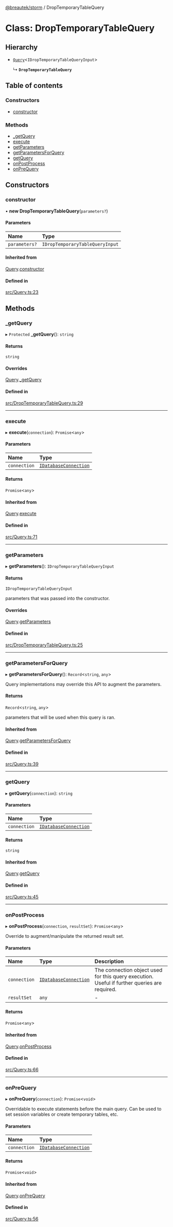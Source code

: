 [@breautek/storm](../README.md) / DropTemporaryTableQuery

# Class: DropTemporaryTableQuery

## Hierarchy

- [`Query`](Query.md)<`IDropTemporaryTableQueryInput`\>

  ↳ **`DropTemporaryTableQuery`**

## Table of contents

### Constructors

- [constructor](DropTemporaryTableQuery.md#constructor)

### Methods

- [\_getQuery](DropTemporaryTableQuery.md#_getquery)
- [execute](DropTemporaryTableQuery.md#execute)
- [getParameters](DropTemporaryTableQuery.md#getparameters)
- [getParametersForQuery](DropTemporaryTableQuery.md#getparametersforquery)
- [getQuery](DropTemporaryTableQuery.md#getquery)
- [onPostProcess](DropTemporaryTableQuery.md#onpostprocess)
- [onPreQuery](DropTemporaryTableQuery.md#onprequery)

## Constructors

### constructor

• **new DropTemporaryTableQuery**(`parameters?`)

#### Parameters

| Name | Type |
| :------ | :------ |
| `parameters?` | `IDropTemporaryTableQueryInput` |

#### Inherited from

[Query](Query.md).[constructor](Query.md#constructor)

#### Defined in

[src/Query.ts:23](https://github.com/breautek/storm/blob/3748147/src/Query.ts#L23)

## Methods

### \_getQuery

▸ `Protected` **_getQuery**(): `string`

#### Returns

`string`

#### Overrides

[Query](Query.md).[_getQuery](Query.md#_getquery)

#### Defined in

[src/DropTemporaryTableQuery.ts:29](https://github.com/breautek/storm/blob/3748147/src/DropTemporaryTableQuery.ts#L29)

___

### execute

▸ **execute**(`connection`): `Promise`<`any`\>

#### Parameters

| Name | Type |
| :------ | :------ |
| `connection` | [`IDatabaseConnection`](../interfaces/IDatabaseConnection.md) |

#### Returns

`Promise`<`any`\>

#### Inherited from

[Query](Query.md).[execute](Query.md#execute)

#### Defined in

[src/Query.ts:71](https://github.com/breautek/storm/blob/3748147/src/Query.ts#L71)

___

### getParameters

▸ **getParameters**(): `IDropTemporaryTableQueryInput`

#### Returns

`IDropTemporaryTableQueryInput`

parameters that was passed into the constructor.

#### Overrides

[Query](Query.md).[getParameters](Query.md#getparameters)

#### Defined in

[src/DropTemporaryTableQuery.ts:25](https://github.com/breautek/storm/blob/3748147/src/DropTemporaryTableQuery.ts#L25)

___

### getParametersForQuery

▸ **getParametersForQuery**(): `Record`<`string`, `any`\>

Query implementations may override this API to augment the parameters.

#### Returns

`Record`<`string`, `any`\>

parameters that will be used when this query is ran.

#### Inherited from

[Query](Query.md).[getParametersForQuery](Query.md#getparametersforquery)

#### Defined in

[src/Query.ts:39](https://github.com/breautek/storm/blob/3748147/src/Query.ts#L39)

___

### getQuery

▸ **getQuery**(`connection`): `string`

#### Parameters

| Name | Type |
| :------ | :------ |
| `connection` | [`IDatabaseConnection`](../interfaces/IDatabaseConnection.md) |

#### Returns

`string`

#### Inherited from

[Query](Query.md).[getQuery](Query.md#getquery)

#### Defined in

[src/Query.ts:45](https://github.com/breautek/storm/blob/3748147/src/Query.ts#L45)

___

### onPostProcess

▸ **onPostProcess**(`connection`, `resultSet`): `Promise`<`any`\>

Override to augment/manipulate the returned result set.

#### Parameters

| Name | Type | Description |
| :------ | :------ | :------ |
| `connection` | [`IDatabaseConnection`](../interfaces/IDatabaseConnection.md) | The connection object used for this query execution. Useful if further queries are required. |
| `resultSet` | `any` | - |

#### Returns

`Promise`<`any`\>

#### Inherited from

[Query](Query.md).[onPostProcess](Query.md#onpostprocess)

#### Defined in

[src/Query.ts:66](https://github.com/breautek/storm/blob/3748147/src/Query.ts#L66)

___

### onPreQuery

▸ **onPreQuery**(`connection`): `Promise`<`void`\>

Overridable to execute statements before the main query.
Can be used to set session variables or create temporary tables, etc.

#### Parameters

| Name | Type |
| :------ | :------ |
| `connection` | [`IDatabaseConnection`](../interfaces/IDatabaseConnection.md) |

#### Returns

`Promise`<`void`\>

#### Inherited from

[Query](Query.md).[onPreQuery](Query.md#onprequery)

#### Defined in

[src/Query.ts:56](https://github.com/breautek/storm/blob/3748147/src/Query.ts#L56)
